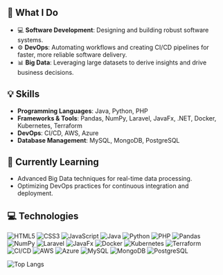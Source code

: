 ## 🚀 What I Do
- 💻 **Software Development**: Designing and building robust software systems.
- ⚙️ **DevOps**: Automating workflows and creating CI/CD pipelines for faster, more reliable software delivery.
- 📊 **Big Data**: Leveraging large datasets to derive insights and drive business decisions.

## 💡 Skills
- **Programming Languages**: Java, Python, PHP
- **Frameworks & Tools**: Pandas, NumPy, Laravel, JavaFx, .NET, Docker, Kubernetes, Terraform
- **DevOps**: CI/CD, AWS, Azure
- **Database Management**: MySQL, MongoDB, PostgreSQL

## 🌱 Currently Learning
- Advanced Big Data techniques for real-time data processing.
- Optimizing DevOps practices for continuous integration and deployment.
## 💻 Technologies 
![HTML5](https://img.shields.io/badge/html5-%23E34F26.svg?style=for-the-badge&logo=html5&logoColor=white)
![CSS3](https://img.shields.io/badge/css3-%231572B6.svg?style=for-the-badge&logo=css3&logoColor=white)
![JavaScript](https://img.shields.io/badge/javascript-%23323330.svg?style=for-the-badge&logo=javascript&logoColor=%23F7DF1E)
![Java](https://img.shields.io/badge/java-%23ED8B00.svg?style=for-the-badge&logo=openjdk&logoColor=white)
![Python](https://img.shields.io/badge/python-3670A0?style=for-the-badge&logo=python&logoColor=ffdd54)
![PHP](https://img.shields.io/badge/php-%23778C5A.svg?style=for-the-badge&logo=php&logoColor=white)
![Pandas](https://img.shields.io/badge/pandas-%23150458.svg?style=for-the-badge&logo=pandas&logoColor=white)
![NumPy](https://img.shields.io/badge/numpy-%23013243.svg?style=for-the-badge&logo=numpy&logoColor=white)
![Laravel](https://img.shields.io/badge/laravel-%23FF2D20.svg?style=for-the-badge&logo=laravel&logoColor=white)
![JavaFx](https://img.shields.io/badge/javafx-%23FF1F1F.svg?style=for-the-badge&logo=java&logoColor=white)
![Docker](https://img.shields.io/badge/docker-%232496ED.svg?style=for-the-badge&logo=docker&logoColor=white)
![Kubernetes](https://img.shields.io/badge/kubernetes-%23326CE5.svg?style=for-the-badge&logo=kubernetes&logoColor=white)
![Terraform](https://img.shields.io/badge/terraform-%233CCF29.svg?style=for-the-badge&logo=terraform&logoColor=white)
![CI/CD](https://img.shields.io/badge/ci%2Fcd-%23000.svg?style=for-the-badge&logo=jenkins&logoColor=white)
![AWS](https://img.shields.io/badge/aws-%23FF9900.svg?style=for-the-badge&logo=amazonaws&logoColor=white)
![Azure](https://img.shields.io/badge/azure-%230072C6.svg?style=for-the-badge&logo=microsoftazure&logoColor=white)
![MySQL](https://img.shields.io/badge/mysql-%2300f.svg?style=for-the-badge&logo=mysql&logoColor=white)
![MongoDB](https://img.shields.io/badge/mongodb-%2347A248.svg?style=for-the-badge&logo=mongodb&logoColor=white)
![PostgreSQL](https://img.shields.io/badge/postgresql-%23316192.svg?style=for-the-badge&logo=postgresql&logoColor=white)

![Top Langs](https://github-readme-stats.vercel.app/api/top-langs/?username=pablodaniels27&layout=compact)
